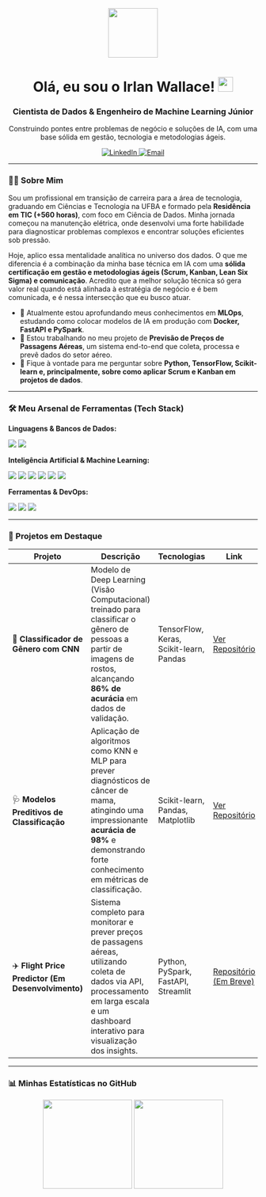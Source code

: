 <div id="header" align="center">
  <img src="https://media.giphy.com/media/M9gbBd9hCsO6hlK6de/giphy.gif" width="100"/>
  <h1>
    Olá, eu sou o Irlan Wallace!
    <img src="https://media.giphy.com/media/hvRJCLFzcasrR4ia7z/giphy.gif" width="30px"/>
  </h1>
  <h3>Cientista de Dados & Engenheiro de Machine Learning Júnior</h3>
  <p>Construindo pontes entre problemas de negócio e soluções de IA, com uma base sólida em gestão, tecnologia e metodologias ágeis.</p>
  
  <div>
    <a href="https://www.linkedin.com/in/irlanwallace/" target="_blank">
      <img src="https://img.shields.io/badge/LinkedIn-0077B5?style=for-the-badge&logo=linkedin&logoColor=white" alt="LinkedIn"/>
    </a>
    <a href="mailto:wallacemattos5963@gmail.com">
      <img src="https://img.shields.io/badge/Email-D14836?style=for-the-badge&logo=gmail&logoColor=white" alt="Email"/>
    </a>
  </div>
</div>

---

### 👨‍💻 Sobre Mim

Sou um profissional em transição de carreira para a área de tecnologia, graduando em Ciências e Tecnologia na UFBA e formado pela **Residência em TIC (+560 horas)**, com foco em Ciência de Dados. Minha jornada começou na manutenção elétrica, onde desenvolvi uma forte habilidade para diagnosticar problemas complexos e encontrar soluções eficientes sob pressão.

Hoje, aplico essa mentalidade analítica no universo dos dados. O que me diferencia é a combinação da minha base técnica em IA com uma **sólida certificação em gestão e metodologias ágeis (Scrum, Kanban, Lean Six Sigma) e comunicação**. Acredito que a melhor solução técnica só gera valor real quando está alinhada à estratégia de negócio e é bem comunicada, e é nessa intersecção que eu busco atuar.

- 🌱 Atualmente estou aprofundando meus conhecimentos em **MLOps**, estudando como colocar modelos de IA em produção com **Docker, FastAPI e PySpark**.
- 🚀 Estou trabalhando no meu projeto de **Previsão de Preços de Passagens Aéreas**, um sistema end-to-end que coleta, processa e prevê dados do setor aéreo.
- 💬 Fique à vontade para me perguntar sobre **Python, TensorFlow, Scikit-learn e, principalmente, sobre como aplicar Scrum e Kanban em projetos de dados**.

---

### 🛠️ Meu Arsenal de Ferramentas (Tech Stack)

<div align="left">
  <p><b>Linguagens & Bancos de Dados:</b></p>
  <img src="https://img.shields.io/badge/Python-3776AB?style=for-the-badge&logo=python&logoColor=white" />
  <img src="https://img.shields.io/badge/SQL-025E8C?style=for-the-badge&logo=postgresql&logoColor=white" />
  
  <p><b>Inteligência Artificial & Machine Learning:</b></p>
  <img src="https://img.shields.io/badge/TensorFlow-FF6F00?style=for-the-badge&logo=tensorflow&logoColor=white" />
  <img src="https://img.shields.io/badge/Keras-D00000?style=for-the-badge&logo=keras&logoColor=white" />
  <img src="https://img.shields.io/badge/scikit--learn-F7931E?style=for-the-badge&logo=scikit-learn&logoColor=white" />
  <img src="https://img.shields.io/badge/Pandas-150458?style=for-the-badge&logo=pandas&logoColor=white" />
  <img src="https://img.shields.io/badge/NumPy-013243?style=for-the-badge&logo=numpy&logoColor=white" />
  <img src="https://img.shields.io/badge/Matplotlib-3B75A9?style=for-the-badge&logo=matplotlib&logoColor=white" />

  <p><b>Ferramentas & DevOps:</b></p>
  <img src="https://img.shields.io/badge/Git-F05032?style=for-the-badge&logo=git&logoColor=white" />
  <img src="https://img.shields.io/badge/GitHub-181717?style=for-the-badge&logo=github&logoColor=white" />
  <img src="https://img.shields.io/badge/Docker-2496ED?style=for-the-badge&logo=docker&logoColor=white" />
</div>

---

### 🚀 Projetos em Destaque

| Projeto | Descrição | Tecnologias | Link |
|---|---|---|---|
| 🧠 **Classificador de Gênero com CNN** | Modelo de Deep Learning (Visão Computacional) treinado para classificar o gênero de pessoas a partir de imagens de rostos, alcançando **86% de acurácia** em dados de validação. | TensorFlow, Keras, Scikit-learn, Pandas | [Ver Repositório](link) |
| 🩺 **Modelos Preditivos de Classificação** | Aplicação de algoritmos como KNN e MLP para prever diagnósticos de câncer de mama, atingindo uma impressionante **acurácia de 98%** e demonstrando forte conhecimento em métricas de classificação. | Scikit-learn, Pandas, Matplotlib | [Ver Repositório](link) |
| ✈️ **Flight Price Predictor (Em Desenvolvimento)** | Sistema completo para monitorar e prever preços de passagens aéreas, utilizando coleta de dados via API, processamento em larga escala e um dashboard interativo para visualização dos insights. | Python, PySpark, FastAPI, Streamlit | [Repositório (Em Breve)]() |

---

### 📊 Minhas Estatísticas no GitHub

<div align="center">
  <img height="180em" src="https://github-readme-stats.vercel.app/api?username=Wallymtts&show_icons=true&theme=tokyonight&include_all_commits=true&count_private=true"/>
  <img height="180em" src="https://github-readme-stats.vercel.app/api/top-langs/?username=Wallymtts&layout=compact&langs_count=7&theme=tokyonight"/>
</div>

